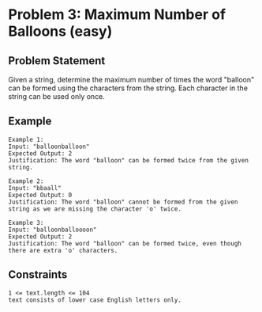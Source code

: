 # Problem 3: Maximum Number of Balloons (easy)

## Problem Statement

Given a string, determine the maximum number of times the word "balloon" can be
formed using the characters from the string. Each character in the string can be
used only once.

## Example

```text
Example 1:
Input: "balloonballoon"
Expected Output: 2
Justification: The word "balloon" can be formed twice from the given string.

Example 2:
Input: "bbaall"
Expected Output: 0
Justification: The word "balloon" cannot be formed from the given string as we are missing the character 'o' twice.

Example 3:
Input: "balloonballoooon"
Expected Output: 2
Justification: The word "balloon" can be formed twice, even though there are extra 'o' characters.
```

## Constraints

```text
1 <= text.length <= 104
text consists of lower case English letters only.
```
